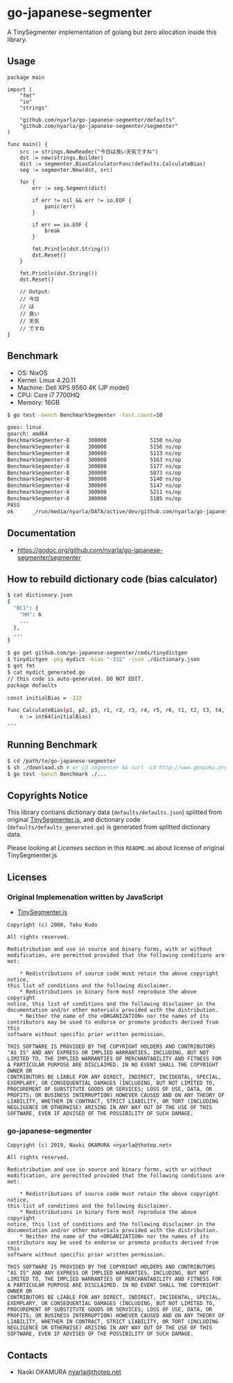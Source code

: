 go-japanese-segmenter
=====================

A TinySegmenter implementation of golang but zero allocation inside this library.

Usage
-----

```golang
package main

import (
	"fmt"
	"io"
	"strings"

	"github.com/nyarla/go-japanese-segmenter/defaults"
	"github.com/nyarla/go-japanese-segmenter/segmenter"
)

func main() {
	src := strings.NewReader("今日は良い天気ですね")
	dst := new(strings.Builder)
	dict := segmenter.BiasCalculatorFunc(defaults.CalculateBias)
	seg := segmenter.New(dst, src)

	for {
		err := seg.Segment(dict)

		if err != nil && err != io.EOF {
			panic(err)
		}

		if err == io.EOF {
			break
		}

		fmt.Println(dst.String())
		dst.Reset()
	}

	fmt.Println(dst.String())
	dst.Reset()

	// Output:
	// 今日
	// は
	// 良い
	// 天気
	// ですね
}

```

Benchmark
---------

  * OS: NixOS
  * Kernel: Linux 4.20.11
  * Machine: Dell XPS 9560 4K (JP model)
  * CPU: Core i7 7700HQ
  * Memory: 16GB

```sh
$ go test -bench BenchmarkSegmenter -test.count=10

goos: linux
goarch: amd64
BenchmarkSegmenter-8      300000              5150 ns/op               0 B/op          0 allocs/op
BenchmarkSegmenter-8      300000              5156 ns/op               0 B/op          0 allocs/op
BenchmarkSegmenter-8      300000              5113 ns/op               0 B/op          0 allocs/op
BenchmarkSegmenter-8      300000              5163 ns/op               0 B/op          0 allocs/op
BenchmarkSegmenter-8      300000              5177 ns/op               0 B/op          0 allocs/op
BenchmarkSegmenter-8      300000              5073 ns/op               0 B/op          0 allocs/op
BenchmarkSegmenter-8      300000              5140 ns/op               0 B/op          0 allocs/op
BenchmarkSegmenter-8      300000              5147 ns/op               0 B/op          0 allocs/op
BenchmarkSegmenter-8      300000              5211 ns/op               0 B/op          0 allocs/op
BenchmarkSegmenter-8      300000              5185 ns/op               0 B/op          0 allocs/op
PASS
ok      _/run/media/nyarla/DATA/active/dev/github.com/nyarla/go-japanese-segmenter/segmenter    16.019s
```

Documentation
-------------

  * <https://godoc.org/github.com/nyarla/go-japanese-segmenter/segmenter>

How to rebuild dictionary code (bias calculator)
------------------------------------------------

```sh
$ cat dictionary.json
{
  "BC1": {
    "HH": 6
    ...
  },
  ...
}

$ go get github.com/go-japanese-segmenter/cmds/tinydictgen
$ tinydictgen -pkg mydict -bias "-332" -json ./dictionary.json
$ got fmt
$ cat mydict_generated.go
// this code is auto-generated. DO NOT EDIT.
package defaults

const initialBias = -332

func CalculateBias(p1, p2, p3, r1, r2, r3, r4, r5, r6, t1, t2, t3, t4, t5, t6 rune) int64 {
	n := int64(initialBias)
...
```

Running Benchmark
-----------------

```sh
$ cd /path/to/go-japanese-segmenter
$ sh ./download.sh # or cd segmenter && curl -LO http://www.genpaku.org/timemachine/timemachineu8j.txt
$ go test -bench Benchmark ./...
```

Copyrights Notice
-----------------

This library contians dictionary data (`defaults/defaults.json`) splitted from original [TinySegmenter.js](http://chasen.org/~taku/software/TinySegmenter/),
and dictionary code (`defaults/defaults_generated.go`) is generated from splitted dictionary data. 

Please looking at _Licenses section_ in this `README.md` about license of original TinySegmenter.js 

Licenses
--------

### Original Implemenation written by JavaScript

  * [TinySegmenter.js](http://chasen.org/~taku/software/TinySegmenter/)

```
Copyright (c) 2008, Taku Kudo

All rights reserved.

Redistribution and use in source and binary forms, with or without
modification, are permitted provided that the following conditions are met:

    * Redistributions of source code must retain the above copyright notice,
this list of conditions and the following disclaimer.
    * Redistributions in binary form must reproduce the above copyright
notice, this list of conditions and the following disclaimer in the
documentation and/or other materials provided with the distribution.
    * Neither the name of the <ORGANIZATION> nor the names of its
contributors may be used to endorse or promote products derived from this
software without specific prior written permission.

THIS SOFTWARE IS PROVIDED BY THE COPYRIGHT HOLDERS AND CONTRIBUTORS
"AS IS" AND ANY EXPRESS OR IMPLIED WARRANTIES, INCLUDING, BUT NOT
LIMITED TO, THE IMPLIED WARRANTIES OF MERCHANTABILITY AND FITNESS FOR
A PARTICULAR PURPOSE ARE DISCLAIMED. IN NO EVENT SHALL THE COPYRIGHT OWNER OR
CONTRIBUTORS BE LIABLE FOR ANY DIRECT, INDIRECT, INCIDENTAL, SPECIAL,
EXEMPLARY, OR CONSEQUENTIAL DAMAGES (INCLUDING, BUT NOT LIMITED TO,
PROCUREMENT OF SUBSTITUTE GOODS OR SERVICES; LOSS OF USE, DATA, OR
PROFITS; OR BUSINESS INTERRUPTION) HOWEVER CAUSED AND ON ANY THEORY OF
LIABILITY, WHETHER IN CONTRACT, STRICT LIABILITY, OR TORT (INCLUDING
NEGLIGENCE OR OTHERWISE) ARISING IN ANY WAY OUT OF THE USE OF THIS
SOFTWARE, EVEN IF ADVISED OF THE POSSIBILITY OF SUCH DAMAGE.
```

### go-japanese-segmenter

```
Copyright (c) 2019, Naoki OKAMURA <nyarla@thotep.net>

All rights reserved.

Redistribution and use in source and binary forms, with or without
modification, are permitted provided that the following conditions are met:

    * Redistributions of source code must retain the above copyright notice,
this list of conditions and the following disclaimer.
    * Redistributions in binary form must reproduce the above copyright
notice, this list of conditions and the following disclaimer in the
documentation and/or other materials provided with the distribution.
    * Neither the name of the <ORGANIZATION> nor the names of its
contributors may be used to endorse or promote products derived from this
software without specific prior written permission.

THIS SOFTWARE IS PROVIDED BY THE COPYRIGHT HOLDERS AND CONTRIBUTORS
"AS IS" AND ANY EXPRESS OR IMPLIED WARRANTIES, INCLUDING, BUT NOT
LIMITED TO, THE IMPLIED WARRANTIES OF MERCHANTABILITY AND FITNESS FOR
A PARTICULAR PURPOSE ARE DISCLAIMED. IN NO EVENT SHALL THE COPYRIGHT OWNER OR
CONTRIBUTORS BE LIABLE FOR ANY DIRECT, INDIRECT, INCIDENTAL, SPECIAL,
EXEMPLARY, OR CONSEQUENTIAL DAMAGES (INCLUDING, BUT NOT LIMITED TO,
PROCUREMENT OF SUBSTITUTE GOODS OR SERVICES; LOSS OF USE, DATA, OR
PROFITS; OR BUSINESS INTERRUPTION) HOWEVER CAUSED AND ON ANY THEORY OF
LIABILITY, WHETHER IN CONTRACT, STRICT LIABILITY, OR TORT (INCLUDING
NEGLIGENCE OR OTHERWISE) ARISING IN ANY WAY OUT OF THE USE OF THIS
SOFTWARE, EVEN IF ADVISED OF THE POSSIBILITY OF SUCH DAMAGE.
```

Contacts
--------

  * Naoki OKAMURA <nyarla@thotep.net>

